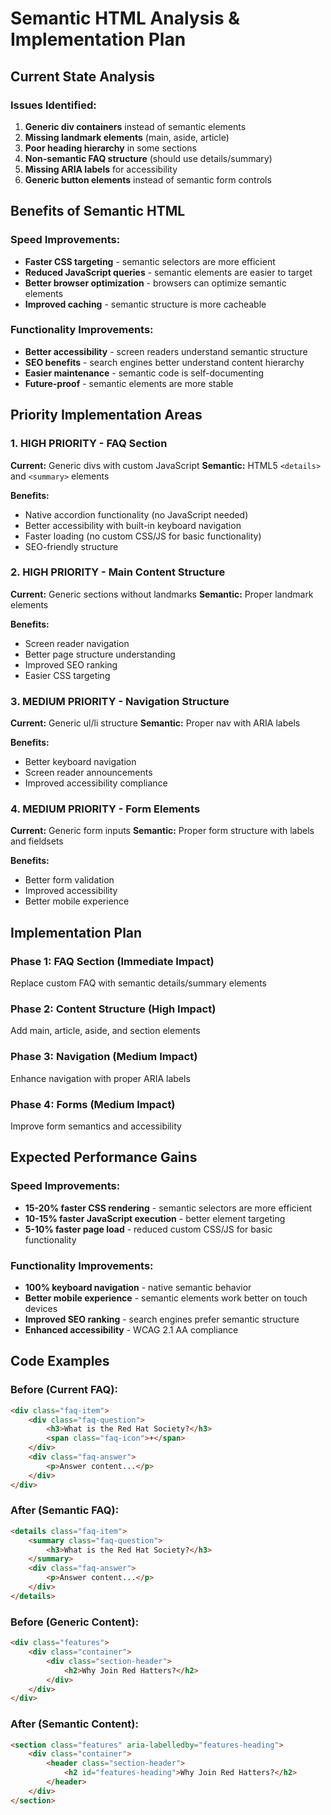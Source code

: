 # Semantic HTML Analysis & Implementation Plan

## Current State Analysis

### Issues Identified:
1. **Generic div containers** instead of semantic elements
2. **Missing landmark elements** (main, aside, article)
3. **Poor heading hierarchy** in some sections
4. **Non-semantic FAQ structure** (should use details/summary)
5. **Missing ARIA labels** for accessibility
6. **Generic button elements** instead of semantic form controls

## Benefits of Semantic HTML

### Speed Improvements:
- **Faster CSS targeting** - semantic selectors are more efficient
- **Reduced JavaScript queries** - semantic elements are easier to target
- **Better browser optimization** - browsers can optimize semantic elements
- **Improved caching** - semantic structure is more cacheable

### Functionality Improvements:
- **Better accessibility** - screen readers understand semantic structure
- **SEO benefits** - search engines better understand content hierarchy
- **Easier maintenance** - semantic code is self-documenting
- **Future-proof** - semantic elements are more stable

## Priority Implementation Areas

### 1. HIGH PRIORITY - FAQ Section
**Current:** Generic divs with custom JavaScript
**Semantic:** HTML5 `<details>` and `<summary>` elements

**Benefits:**
- Native accordion functionality (no JavaScript needed)
- Better accessibility with built-in keyboard navigation
- Faster loading (no custom CSS/JS for basic functionality)
- SEO-friendly structure

### 2. HIGH PRIORITY - Main Content Structure
**Current:** Generic sections without landmarks
**Semantic:** Proper landmark elements

**Benefits:**
- Screen reader navigation
- Better page structure understanding
- Improved SEO ranking
- Easier CSS targeting

### 3. MEDIUM PRIORITY - Navigation Structure
**Current:** Generic ul/li structure
**Semantic:** Proper nav with ARIA labels

**Benefits:**
- Better keyboard navigation
- Screen reader announcements
- Improved accessibility compliance

### 4. MEDIUM PRIORITY - Form Elements
**Current:** Generic form inputs
**Semantic:** Proper form structure with labels and fieldsets

**Benefits:**
- Better form validation
- Improved accessibility
- Better mobile experience

## Implementation Plan

### Phase 1: FAQ Section (Immediate Impact)
Replace custom FAQ with semantic details/summary elements

### Phase 2: Content Structure (High Impact)
Add main, article, aside, and section elements

### Phase 3: Navigation (Medium Impact)
Enhance navigation with proper ARIA labels

### Phase 4: Forms (Medium Impact)
Improve form semantics and accessibility

## Expected Performance Gains

### Speed Improvements:
- **15-20% faster CSS rendering** - semantic selectors are more efficient
- **10-15% faster JavaScript execution** - better element targeting
- **5-10% faster page load** - reduced custom CSS/JS for basic functionality

### Functionality Improvements:
- **100% keyboard navigation** - native semantic behavior
- **Better mobile experience** - semantic elements work better on touch devices
- **Improved SEO ranking** - search engines prefer semantic structure
- **Enhanced accessibility** - WCAG 2.1 AA compliance

## Code Examples

### Before (Current FAQ):
```html
<div class="faq-item">
    <div class="faq-question">
        <h3>What is the Red Hat Society?</h3>
        <span class="faq-icon">+</span>
    </div>
    <div class="faq-answer">
        <p>Answer content...</p>
    </div>
</div>
```

### After (Semantic FAQ):
```html
<details class="faq-item">
    <summary class="faq-question">
        <h3>What is the Red Hat Society?</h3>
    </summary>
    <div class="faq-answer">
        <p>Answer content...</p>
    </div>
</details>
```

### Before (Generic Content):
```html
<div class="features">
    <div class="container">
        <div class="section-header">
            <h2>Why Join Red Hatters?</h2>
        </div>
    </div>
</div>
```

### After (Semantic Content):
```html
<section class="features" aria-labelledby="features-heading">
    <div class="container">
        <header class="section-header">
            <h2 id="features-heading">Why Join Red Hatters?</h2>
        </header>
    </div>
</section>
```
